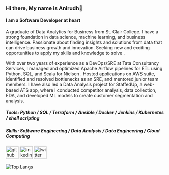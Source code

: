 ### Hi there, My name is Anirudh👋
#### I am a Software Developer at heart 
A graduate of Data Analytics for Business from St. Clair College. I have a strong foundation in data science, machine learning, and business intelligence. Passionate about finding insights and solutions from data that can drive business growth and innovation. Seeking new and exciting opportunities to apply my skills and knowledge to solve .

With over two years of experience as a DevOps/SRE at Tata Consultancy Services, I managed and optimized Apache Airflow pipelines for ETL using Python, SQL, and Scala for Nielsen . Hosted applications on AWS suite, identified and resolved bottlenecks as an SRE, and mentored junior team members. I have also led a Data Analysis project for StaffedUp, a web-based ATS app, where I conducted competitor analysis, data collection, EDA, and developed ML models to create customer segmentation and analysis. 

##### Tools: Python / SQL / Terraform / Ansible / Docker / Jenkins / Kubernetes  / shell scripting
##### Skills: Software Engineering / Data Analysis / Data Engineering / Cloud Computing



[<img src='https://cdn.jsdelivr.net/npm/simple-icons@3.0.1/icons/github.svg' alt='github' height='40'>](https://github.com/ace97)  [<img src='https://cdn.jsdelivr.net/npm/simple-icons@3.0.1/icons/linkedin.svg' alt='linkedin' height='40'>](https://www.linkedin.com/in/anirudhce/)  [<img src='https://cdn.jsdelivr.net/npm/simple-icons@3.0.1/icons/twitter.svg' alt='twitter' height='40'>](https://twitter.com/AnirudhCE)  


[![Top Langs](https://github-readme-stats.vercel.app/api/top-langs/?username=ace97&layout=compact)](https://github.com/anuraghazra/github-readme-stats)

<!-- ![GitHub streak stats](https://streak-stats.demolab.com/?user=ace97) -->

